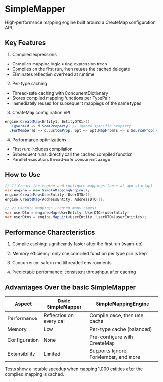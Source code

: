 # SimpleMapper

High-performance mapping engine built around a CreateMap configuration API.

## Key Features

1) Compiled expressions

- Compiles mapping logic using expression trees
- Compiles on the first run, then reuses the cached delegate
- Eliminates reflection overhead at runtime

2) Per-type caching

- Thread-safe caching with ConcurrentDictionary
- Stores compiled mapping functions per TypePair
- Immediately reused for subsequent mappings of the same types

3) CreateMap configuration API

```csharp
engine.CreateMap<Entity1, EntityDTO1>()
  .Ignore(d => d.SomeProperty) // Ignore specific property
  .ForMember(d => d.CustomProp, opt => opt.MapFrom(s => s.SourceProp));
```

4) Performance optimizations

- First run: includes compilation
- Subsequent runs: directly call the cached compiled function
- Parallel execution: thread-safe concurrent usage

## How to Use

```csharp
// 1) Create the engine and configure mappings (once at app startup)
var engine = new SimpleMappingEngine();
engine.CreateMap<UserEntity, UserDTO>();
engine.CreateMap<AddressEntity, AddressDTO>();

// 2) Execute mappings (reused many times)
var userDto = engine.Map<UserEntity, UserDTO>(userEntity);
var userDtos = engine.MapList<UserEntity, UserDTO>(userEntities);
```

## Performance Characteristics

1) Compile caching: significantly faster after the first run (warm-up)

2) Memory efficiency: only one compiled function per type pair is kept

3) Concurrency: safe in multithreaded environments

4) Predictable performance: consistent throughput after caching

## Advantages Over the basic SimpleMapper

| Aspect   | Basic SimpleMapper       | SimpleMappingEngine                 |
|----------|--------------------------|-------------------------------------|
| Performance | Reflection on every call | Compile once, then use cache         |
| Memory    | Low                       | Per-type cache (balanced)            |
| Configuration | None                    | Pre-configure with CreateMap         |
| Extensibility | Limited                  | Supports Ignore, ForMember, and more |

Tests show a notable speedup when mapping 1,000 entities after the compiled mapping is cached.
  